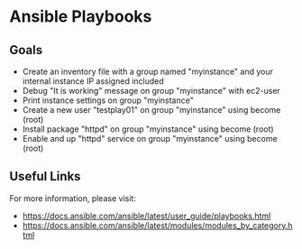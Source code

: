 # Ansible Playbooks

## Goals

* Create an inventory file with a group named "myinstance" and your internal instance IP assigned included
* Debug "It is working" message on group "myinstance" with ec2-user
* Print instance settings on group "myinstance" 
* Create a new user "testplay01" on group "myinstance" using become (root)
* Install package "httpd" on group "myinstance" using become (root)
* Enable and up "httpd" service on group "myinstance" using become (root)

## Useful Links

For more information, please visit:

* https://docs.ansible.com/ansible/latest/user_guide/playbooks.html
* https://docs.ansible.com/ansible/latest/modules/modules_by_category.html